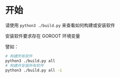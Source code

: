 # 开始

请使用 `python3 ./build.py` 来查看如何构建或安装软件

安装软件要求存在 GOROOT 环境变量

譬如：

``` bash
# 构建所有软件
python3 ./build.py all
# 构建并安装所有软件
python3 ./build.py all -i
```
